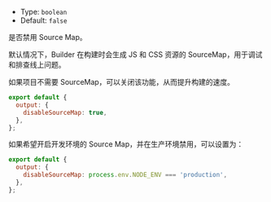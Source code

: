 - Type: `boolean`
- Default: `false`

是否禁用 Source Map。

默认情况下，Builder 在构建时会生成 JS 和 CSS 资源的 SourceMap，用于调试和排查线上问题。

如果项目不需要 SourceMap，可以关闭该功能，从而提升构建的速度。

```js
export default {
  output: {
    disableSourceMap: true,
  },
};
```

如果希望开启开发环境的 Source Map，并在生产环境禁用，可以设置为：

```js
export default {
  output: {
    disableSourceMap: process.env.NODE_ENV === 'production',
  },
};
```
